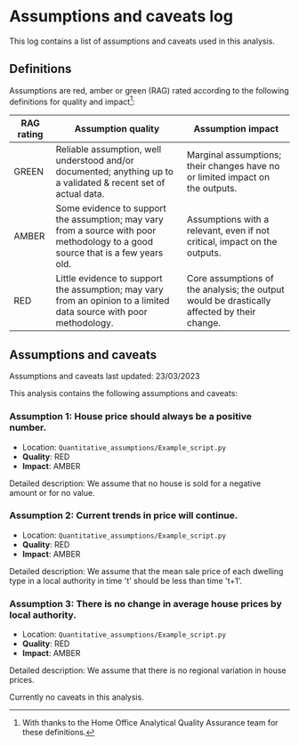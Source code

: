 # Assumptions and caveats log

This log contains a list of assumptions and caveats used in this analysis.

## Definitions

Assumptions are red, amber or green (RAG) rated according to the following definitions for quality and impact[^1]:

| RAG rating | Assumption quality | Assumption impact |
|------------|--------------------|-------------------|
| GREEN | Reliable assumption, well understood and/or documented; anything up to a validated & recent set of actual data. | Marginal assumptions; their changes have no or limited impact on the outputs.  |
| AMBER | Some evidence to support the assumption; may vary from a source with poor methodology to a good source that is a few years old. | Assumptions with a relevant, even if not critical, impact on the outputs. |
| RED   | Little evidence to support the assumption; may vary from an opinion to a limited data source with poor methodology. | Core assumptions of the analysis; the output would be drastically affected by their change. |

[^1]: With thanks to the Home Office Analytical Quality Assurance team for these definitions.

## Assumptions and caveats

Assumptions and caveats last updated: 23/03/2023

This analysis contains the following assumptions and caveats:

### Assumption 1: House price should always be a positive number.

* Location: `Quantitative_assumptions/Example_script.py`
* **Quality**: RED
* **Impact**: AMBER

Detailed description: We assume that no house is sold for a negative amount or for no value.

### Assumption 2: Current trends in price will continue.

* Location: `Quantitative_assumptions/Example_script.py`
* **Quality**: RED
* **Impact**: AMBER

Detailed description: We assume that the mean sale price of each dwelling type in a local authority in time 't' should be less than time 't+1'.

### Assumption 3: There is no change in average house prices by local authority.

* Location: `Quantitative_assumptions/Example_script.py`
* **Quality**: RED
* **Impact**: AMBER

Detailed description: We assume that there is no regional variation in house prices.

Currently no caveats in this analysis.
